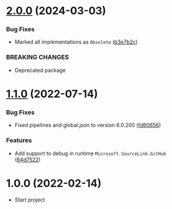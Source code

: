 # [2.0.0](https://github.com/TechNobre/PowerUtils.BuildingBlocks.Data/compare/v1.1.0...v2.0.0) (2024-03-03)


### Bug Fixes

* Marked all implementations as `Obsolete` ([b3e7b2c](https://github.com/TechNobre/PowerUtils.BuildingBlocks.Data/commit/b3e7b2ca1bf1bb4c8ef09e2020015497936c1e13))


### BREAKING CHANGES

* Deprecated package

# [1.1.0](https://github.com/TechNobre/PowerUtils.BuildingBlocks.Data/compare/v1.0.0...v1.1.0) (2022-07-14)


### Bug Fixes

* Fixed pipelines and global.json to version 6.0.200 ([fd60656](https://github.com/TechNobre/PowerUtils.BuildingBlocks.Data/commit/fd60656cf1d1ded027f9220ecc427edc89961b57))


### Features

* Add support to debug in runtime `Microsoft.SourceLink.GitHub` ([64d7522](https://github.com/TechNobre/PowerUtils.BuildingBlocks.Data/commit/64d75225db54dc725b89f032ec10211482e632e2))

# 1.0.0 (2022-02-14)

* Start project
